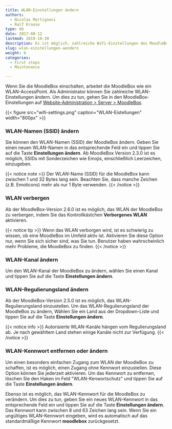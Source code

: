 ```yaml
---
title: WLAN-Einstellungen ändern
authors:
  - Nicolas Martignoni
  - Ralf Krause
type: kb
date: 2017-08-12
lastmod: 2019-10-30
description: Es ist möglich, zahlreiche WiFi-Einstellungen des MoodleBox AccessPoint zu ändern.
slug: wlan-einstellungen-aendern
weight: 6
categories:
  - First steps
  - Maintenance

---
```

Wenn Sie die MoodleBox einschalten, arbeitet die MoodleBox wie ein WLAN-AccessPoint. Als Administrator können Sie zahlreiche WLAN-Einstellungen ändern. Um dies zu tun, gehen Sie in den MoodleBox-Einstellungen auf [Website-Administration > Server > MoodleBox][1].

{{< figure src="wifi-settings.png" caption="WLAN-Eistellungen" width="800px" >}}

### WLAN-Namen (SSID) ändern

Sie können den WLAN-Namen (SSID) der MoodleBox ändern. Geben Sie einen neuen WLAN-Namen in das entsprechende Feld ein und tippen Sie auf die Taste __Einstellungen ändern__. Ab MoodleBox Version 2.3.0 ist es möglich, SSIDs mit Sonderzeichen wie Emojis, einschließlich Leerzeichen, einzugeben.

{{< notice note >}}
Der WLAN-Name (SSID) für die MoodleBox kann zwischen 1 und 32 Bytes lang sein. Beachten Sie, dass manche Zeichen (z.B. Emoticons) mehr als nur 1 Byte verwenden.
{{< /notice >}}

### WLAN verbergen

Ab der MoodleBox-Version 2.6.0 ist es möglich, das WLAN der MoodleBox zu verbergen, indem Sie das Kontrollkästchen __Verborgenes WLAN__ aktivieren.

{{< notice tip >}}
Wenn das WLAN verborgen wird, ist es schwierig zu wissen, ob eine MoodleBox im Umfeld aktiv ist. Aktivieren Sie diese Option nur, wenn Sie sich sicher sind, was Sie tun. Benutzer haben wahrscheinlich mehr Probleme, die MoodleBox zu finden.
{{< /notice >}}


### WLAN-Kanal ändern

Um den WLAN-Kanal der MoodleBox zu ändern, wählen Sie einen Kanal und tippen Sie auf die Taste __Einstellungen ändern__.

### WLAN-Regulierungsland ändern

Ab der MoodleBox-Version 2.5.0 ist es möglich, das WLAN-Regulierungsland einzustellen. Um das WLAN-Regulierungsland der MoodleBox zu ändern, Wählen Sie ein Land aus der Dropdown-Liste und tippen Sie auf die Taste __Einstellungen ändern__.

{{< notice info >}}
Autorisierte WLAN-Kanäle hängen vom Regulierungsland ab. Je nach gewähltem Land stehen einige Kanäle nicht zur Verfügung.
{{< /notice >}}

### WLAN-Kennwort entfernen oder ändern

Um einen besonders einfachen Zugang zum WLAN der MoodleBox zu schaffen, ist es möglich, einen Zugang ohne Kennwort einzustellen. Diese Option können Sie jederzeit aktivieren. Um das Kennwort zu entfernen, löschen Sie den Haken im Feld "WLAN-Kenwortschutz" und tippen Sie auf die Taste __Einstellungen ändern__.

Ebenso ist es möglich, das WLAN-Kennwort für die MoodleBox zu verändern. Um dies zu tun, geben Sie ein neues WLAN-Kennwort in das entsprechende Feld ein und tippen Sie auf die Taste __Einstellungen ändern__. Das Kennwort kann zwischen 8 und 63 Zeichen lang sein. Wenn Sie ein ungültiges WLAN-Kennwort eingeben, wird es automatisch auf das standardmäßige Kennwort __moodlebox__ zurückgesetzt.

 [1]: http://moodlebox.home/admin/tool/moodlebox/index.php

